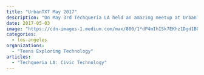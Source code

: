 ```yaml
---
title: "UrbanTXT May 2017"
description: "On May 3rd Techqueria LA held an amazing meetup at UrbanTXT, an organization that inspires young men of color (7th-11th grade) to become developers and tech entrepreneurs."
date: 2017-05-03
image: "https://cdn-images-1.medium.com/max/800/1*dP4mIhISk7EKhz1Dgd1BGA.jpeg"
categories:
  - los-angeles
organizations:
  - "Teens Exploring Technology"
articles:
  - "Techqueria LA: Civic Technology"
---
```

